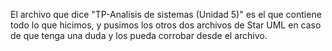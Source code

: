 El archivo que dice "TP-Analisis de sistemas (Unidad 5)" es el que contiene todo lo que hicimos, y pusimos los otros dos archivos de Star UML en caso de que tenga una duda y los pueda corrobar desde el archivo.
